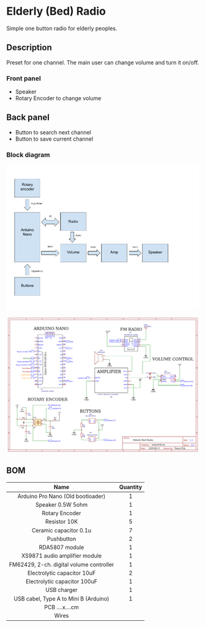 # Elderly (Bed) Radio
Simple one button radio for elderly peoples.

## Description
Preset for one channel. The main user can change volume and turn it on/off.

### Front panel
- Speaker
- Rotary Encoder to change volume

## Back panel
- Button to search next channel
- Button to save current channel

### Block diagram
![Block diagram](./img/Bed-Radio-skeem.png)

![Schematics](img/Elderli-bed-radio-Tauno-Erik.png)


## BOM

| Name                                    | Quantity |
|:---------------------------------------:|:--------:|
| Arduino Pro Nano (Old bootloader)       |        1 |
| Speaker 0.5W 5ohm                       |        1 |
| Rotary Encoder                          |        1 |
| Resistor 10K                            |        5 |
| Ceramic capacitor 0.1u                  |        7 |
| Pushbutton                              |        2 |
| RDA5807 module                          |        1 |
| XS9871 audio amplifier module           |        1 |
| FM62429, 2-ch. digital volume controller|        1 |
| Electrolytic capacitor 10uF             |        2 |
| Electrolytic capacitor 100uF            |        1 |
| USB charger                             |        1 |
| USB cabel, Type A to Mini B (Arduino)   |        1 |
| PCB ....x....cm                         |          |
| Wires                                   |          |